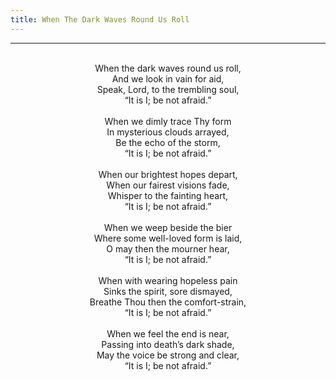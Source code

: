 ```yaml
---
title: When The Dark Waves Round Us Roll
---
```


---
<center>
<br/>
When the dark waves round us roll,<br/>
And we look in vain for aid,<br/>
Speak, Lord, to the trembling soul,<br/>
“It is I; be not afraid.”<br/>
<br/>
When we dimly trace Thy form<br/>
In mysterious clouds arrayed,<br/>
Be the echo of the storm,<br/>
“It is I; be not afraid.”<br/>
<br/>
When our brightest hopes depart,<br/>
When our fairest visions fade,<br/>
Whisper to the fainting heart,<br/>
“It is I; be not afraid.”<br/>
<br/>
When we weep beside the bier<br/>
Where some well-loved form is laid,<br/>
O may then the mourner hear,<br/>
“It is I; be not afraid.”<br/>
<br/>
When with wearing hopeless pain<br/>
Sinks the spirit, sore dismayed,<br/>
Breathe Thou then the comfort-strain,<br/>
“It is I; be not afraid.”<br/>
<br/>
When we feel the end is near,<br/>
Passing into death’s dark shade,<br/>
May the voice be strong and clear,<br/>
“It is I; be not afraid.”<br/>

</center>